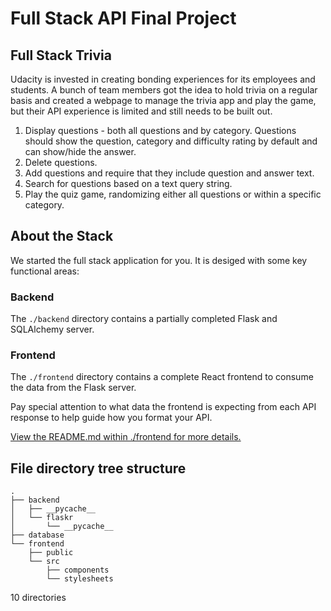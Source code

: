 # Full Stack API Final Project

## Full Stack Trivia

Udacity is invested in creating bonding experiences for its employees and students. A bunch of team members got the idea to hold trivia on a regular basis and created a  webpage to manage the trivia app and play the game, but their API experience is limited and still needs to be built out. 


1) Display questions - both all questions and by category. Questions should show the question, category and difficulty rating by default and can show/hide the answer. 
2) Delete questions.
3) Add questions and require that they include question and answer text.
4) Search for questions based on a text query string.
5) Play the quiz game, randomizing either all questions or within a specific category. 


## About the Stack

We started the full stack application for you. It is desiged with some key functional areas:

### Backend

The `./backend` directory contains a partially completed Flask and SQLAlchemy server.

### Frontend

The `./frontend` directory contains a complete React frontend to consume the data from the Flask server.

Pay special attention to what data the frontend is expecting from each API response to help guide how you format your API. 

[View the README.md within ./frontend for more details.](./frontend/README.md)

## File directory tree structure
```
.
├── backend
│   ├── __pycache__
│   └── flaskr
│       └── __pycache__
├── database
└── frontend
    ├── public
    └── src
        ├── components
        └── stylesheets
```
10 directories
